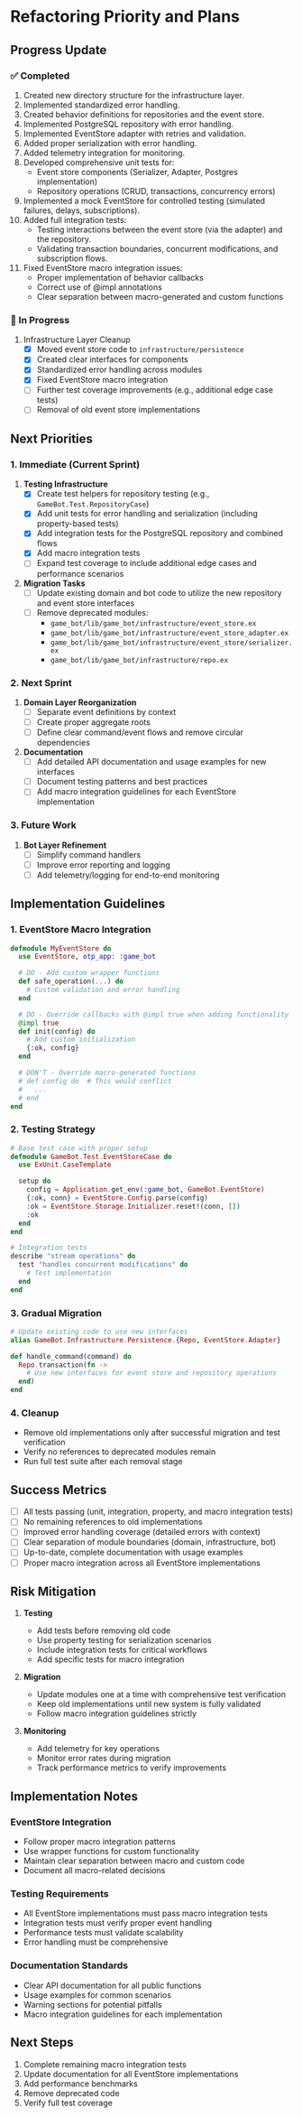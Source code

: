 # Refactoring Priority and Plans

## Progress Update

### ✅ Completed
1. Created new directory structure for the infrastructure layer.
2. Implemented standardized error handling.
3. Created behavior definitions for repositories and the event store.
4. Implemented PostgreSQL repository with error handling.
5. Implemented EventStore adapter with retries and validation.
6. Added proper serialization with error handling.
7. Added telemetry integration for monitoring.
8. Developed comprehensive unit tests for:
   - Event store components (Serializer, Adapter, Postgres implementation)
   - Repository operations (CRUD, transactions, concurrency errors)
9. Implemented a mock EventStore for controlled testing (simulated failures, delays, subscriptions).
10. Added full integration tests:
    - Testing interactions between the event store (via the adapter) and the repository.
    - Validating transaction boundaries, concurrent modifications, and subscription flows.
11. Fixed EventStore macro integration issues:
    - Proper implementation of behavior callbacks
    - Correct use of @impl annotations
    - Clear separation between macro-generated and custom functions

### 🚧 In Progress
1. Infrastructure Layer Cleanup
   - [x] Moved event store code to `infrastructure/persistence`
   - [x] Created clear interfaces for components
   - [x] Standardized error handling across modules
   - [x] Fixed EventStore macro integration
   - [ ] Further test coverage improvements (e.g., additional edge case tests)
   - [ ] Removal of old event store implementations

## Next Priorities

### 1. Immediate (Current Sprint)
1. **Testing Infrastructure**
   - [x] Create test helpers for repository testing (e.g., `GameBot.Test.RepositoryCase`)
   - [x] Add unit tests for error handling and serialization (including property-based tests)
   - [x] Add integration tests for the PostgreSQL repository and combined flows
   - [x] Add macro integration tests
   - [ ] Expand test coverage to include additional edge cases and performance scenarios

2. **Migration Tasks**
   - [ ] Update existing domain and bot code to utilize the new repository and event store interfaces
   - [ ] Remove deprecated modules:
     - `game_bot/lib/game_bot/infrastructure/event_store.ex`
     - `game_bot/lib/game_bot/infrastructure/event_store_adapter.ex`
     - `game_bot/lib/game_bot/infrastructure/event_store/serializer.ex`
     - `game_bot/lib/game_bot/infrastructure/repo.ex`

### 2. Next Sprint
1. **Domain Layer Reorganization**
   - [ ] Separate event definitions by context
   - [ ] Create proper aggregate roots
   - [ ] Define clear command/event flows and remove circular dependencies

2. **Documentation**
   - [ ] Add detailed API documentation and usage examples for new interfaces
   - [ ] Document testing patterns and best practices
   - [ ] Add macro integration guidelines for each EventStore implementation

### 3. Future Work
1. **Bot Layer Refinement**
   - [ ] Simplify command handlers
   - [ ] Improve error reporting and logging
   - [ ] Add telemetry/logging for end-to-end monitoring

## Implementation Guidelines

### 1. EventStore Macro Integration
```elixir
defmodule MyEventStore do
  use EventStore, otp_app: :game_bot

  # DO - Add custom wrapper functions
  def safe_operation(...) do
    # Custom validation and error handling
  end

  # DO - Override callbacks with @impl true when adding functionality
  @impl true
  def init(config) do
    # Add custom initialization
    {:ok, config}
  end

  # DON'T - Override macro-generated functions
  # def config do  # This would conflict
  #   ...
  # end
end
```

### 2. Testing Strategy
```elixir
# Base test case with proper setup
defmodule GameBot.Test.EventStoreCase do
  use ExUnit.CaseTemplate

  setup do
    config = Application.get_env(:game_bot, GameBot.EventStore)
    {:ok, conn} = EventStore.Config.parse(config)
    :ok = EventStore.Storage.Initializer.reset!(conn, [])
    :ok
  end
end

# Integration tests
describe "stream operations" do
  test "handles concurrent modifications" do
    # Test implementation
  end
end
```

### 3. Gradual Migration
```elixir
# Update existing code to use new interfaces
alias GameBot.Infrastructure.Persistence.{Repo, EventStore.Adapter}

def handle_command(command) do
  Repo.transaction(fn ->
    # Use new interfaces for event store and repository operations
  end)
end
```

### 4. Cleanup
- Remove old implementations only after successful migration and test verification
- Verify no references to deprecated modules remain
- Run full test suite after each removal stage

## Success Metrics

- [ ] All tests passing (unit, integration, property, and macro integration tests)
- [ ] No remaining references to old implementations
- [ ] Improved error handling coverage (detailed errors with context)
- [ ] Clear separation of module boundaries (domain, infrastructure, bot)
- [ ] Up-to-date, complete documentation with usage examples
- [ ] Proper macro integration across all EventStore implementations

## Risk Mitigation

1. **Testing**
   - Add tests before removing old code
   - Use property testing for serialization scenarios
   - Include integration tests for critical workflows
   - Add specific tests for macro integration

2. **Migration**
   - Update modules one at a time with comprehensive test verification
   - Keep old implementations until new system is fully validated
   - Follow macro integration guidelines strictly

3. **Monitoring**
   - Add telemetry for key operations
   - Monitor error rates during migration
   - Track performance metrics to verify improvements

## Implementation Notes

### EventStore Integration
- Follow proper macro integration patterns
- Use wrapper functions for custom functionality
- Maintain clear separation between macro and custom code
- Document all macro-related decisions

### Testing Requirements
- All EventStore implementations must pass macro integration tests
- Integration tests must verify proper event handling
- Performance tests must validate scalability
- Error handling must be comprehensive

### Documentation Standards
- Clear API documentation for all public functions
- Usage examples for common scenarios
- Warning sections for potential pitfalls
- Macro integration guidelines for each implementation

## Next Steps
1. Complete remaining macro integration tests
2. Update documentation for all EventStore implementations
3. Add performance benchmarks
4. Remove deprecated code
5. Verify full test coverage 